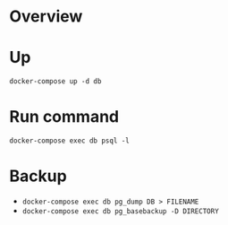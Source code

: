 # Overview

# Up
`docker-compose up -d db`

# Run command
`docker-compose exec db psql -l` 

# Backup
* `docker-compose exec db pg_dump DB > FILENAME`
* `docker-compose exec db pg_basebackup -D DIRECTORY`

